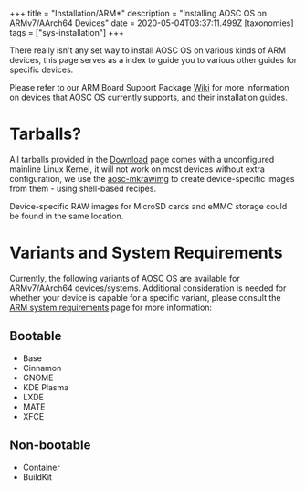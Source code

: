 +++
title = "Installation/ARM*"
description = "Installing AOSC OS on ARMv7/AArch64 Devices"
date = 2020-05-04T03:37:11.499Z
[taxonomies]
tags = ["sys-installation"]
+++

There really isn't any set way to install AOSC OS on various kinds of ARM devices, this page serves as a index to guide you to various other guides for specific devices.

Please refer to our ARM Board Support Package [Wiki](https://github.com/AOSC-Dev/aosc-os-arm-bsps/wiki) for more information on devices that AOSC OS currently supports, and their installation guides.

# Tarballs?

All tarballs provided in the [Download](https://aosc.io/os-download/) page comes with a unconfigured mainline Linux Kernel, it will not work on most devices without extra configuration, we use the [aosc-mkrawimg](https://github.com/AOSC-Dev/aosc-mkrawimg) to create device-specific images from them - using shell-based recipes.

Device-specific RAW images for MicroSD cards and eMMC storage could be found in the same location.

# Variants and System Requirements

Currently, the following variants of AOSC OS are available for ARMv7/AArch64 devices/systems. Additional consideration is needed for whether your device is capable for a specific variant, please consult the [ARM system requirements](@/system/installation/arm-notes-sysreq.md) page for more information:

## Bootable

- Base
- Cinnamon
- GNOME
- KDE Plasma
- LXDE
- MATE
- XFCE

## Non-bootable

- Container
- BuildKit
